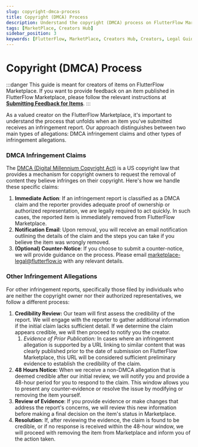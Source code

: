 ```yaml
---
slug: copyright-dmca-process
title: Copyright (DMCA) Process
description: Understand the copyright (DMCA) process on FlutterFlow Marketplace.
tags: [MarketPlace, Creators Hub]
sidebar_position: 3
keywords: [FlutterFlow, MarketPlace, Creators Hub, Creators, Legal Guidelines, Copyright (DMCA) Process]
---
```


# Copyright (DMCA) Process

:::danger
This guide is meant for creators of items on FlutterFlow Marketplace. If you want to provide feedback on an item published in FlutterFlow Marketplace, please follow the relevant instructions at [**Submitting Feedback for Items**](../submit-feedback.md).
:::

As a valued creator on the FlutterFlow Marketplace, it's important to understand the process that unfolds when an item you've submitted receives an infringement report. Our approach distinguishes between two main types of allegations: DMCA infringement claims and other types of infringement allegations.

### DMCA Infringement Claims

The [DMCA (Digital Millennium Copyright Act)](https://en.wikipedia.org/wiki/Digital_Millennium_Copyright_Act) is a US copyright law that provides a mechanism for copyright owners to request the removal of content they believe infringes on their copyright. Here's how we handle these specific claims:

1. **Immediate Action**: If an infringement report is classified as a DMCA claim and the reporter provides adequate proof of ownership or authorized representation, we are legally required to act quickly. In such cases, the reported item is immediately removed from FlutterFlow Marketplace.
2. **Notification Email**: Upon removal, you will receive an email notification outlining the details of the claim and the steps you can take if you believe the item was wrongly removed.
3. **(Optional) Counter-Notice**: If you choose to submit a counter-notice, we will provide guidance on the process. Please email [marketplace-legal@flutterflow.io](mailto:marketplace-legal@flutterflow.io) with any relevant details.

### Other Infringement Allegations

For other infringement reports, specifically those filed by individuals who are neither the copyright owner nor their authorized representatives, we follow a different process:

1. **Credibility Review:** Our team will first assess the credibility of the report. We will engage with the reporter to gather additional information if the initial claim lacks sufficient detail. If we determine the claim appears credible, we will then proceed to notify you the creator.
    1. *Evidence of Prior Publication:* In cases where an infringement allegation is supported by a URL linking to similar content that was clearly published prior to the date of submission on FlutterFlow Marketplace, this URL will be considered sufficient preliminary evidence to establish the credibility of the claim.
2. **48 Hours Notice:** When we receive a non-DMCA allegation that is deemed credible after our initial review, we will notify you and provide a 48-hour period for you to respond to the claim. This window allows you to present any counter-evidence or resolve the issue by modifying or removing the item yourself.
3. **Review of Evidence**: If you provide evidence or make changes that address the report's concerns, we will review this new information before making a final decision on the item's status in Marketplace.
4. **Resolution**: If, after reviewing the evidence, the claim is found to be credible, or if no response is received within the 48-hour window, we will proceed with removing the item from Marketplace and inform you of the action taken.
